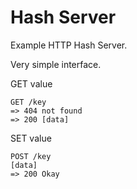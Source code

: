 # Hash Server

Example HTTP Hash Server.

Very simple interface.

GET value
```
GET /key
=> 404 not found
=> 200 [data]
```

SET value
```
POST /key
[data]
=> 200 Okay
```
